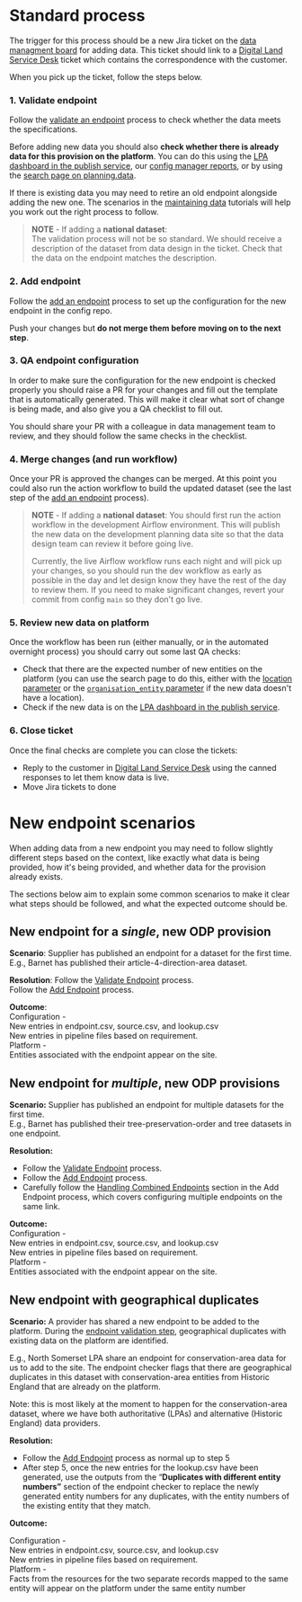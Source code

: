 # Standard process


The trigger for this process should be a new Jira ticket on the [data managment board](https://mhclgdigital.atlassian.net/jira/software/projects/DATA/boards/229) for adding data. This ticket should link to a [Digital Land Service Desk](https://mhclgdigital.atlassian.net/jira/servicedesk/projects/DLSD) ticket which contains the correspondence with the customer.

When you pick up the ticket, follow the steps below.

### 1. Validate endpoint

Follow the [validate an endpoint](../How-To-Guides/Validating/Validate-an-endpoint.md) process to check whether the data meets the specifications.

Before adding new data you should also **check whether there is already data for this provision on the platform**. You can do this using the [LPA dashboard in the publish service](https://submit.planning.data.gov.uk/organisations), our [config manager reports](https://config-manager-prototype.herokuapp.com/reporting/odp-summary/status), or by using the [search page on planning.data](https://www.planning.data.gov.uk/entity/).

If there is existing data you may need to retire an old endpoint alongside adding the new one. The scenarios in the [maintaining data](Maintaining-Data.md) tutorials will help you work out the right process to follow.

> **NOTE**  - If adding a **national dataset**:  
> The validation process will not be so standard. We should receive a description of the dataset from data design in the ticket. Check that the data on the endpoint matches the description.

### 2. Add endpoint

Follow the [add an endpoint](../How-To-Guides/Adding/Add-an-endpoint.md) process to set up the configuration for the new endpoint in the config repo. 

Push your changes but **do not merge them before moving on to the next step**.

### 3. QA endpoint configuration

In order to make sure the configuration for the new endpoint is checked properly you should raise a PR for your changes and fill out the template that is automatically generated. This will make it clear what sort of change is being made, and also give you a QA checklist to fill out.

You should share your PR with a colleague in data management team to review, and they should follow the same checks in the checklist.


### 4. Merge changes (and run workflow)

Once your PR is approved the changes can be merged. At this point you could also run the action workflow to build the updated dataset (see the last step of the [add an endpoint](../How-To-Guides/Adding/Add-an-endpoint.md) process).

> **NOTE**  - If adding a **national dataset**: 
> You should first run the action workflow in the development Airflow environment. This will publish the new data on the development planning data site so that the data design team can review it before going live. 
> 
> Currently, the live Airflow workflow runs each night and will pick up your changes, so you should run the dev workflow as early as possible in the day and let design know they have the rest of the day to review them. If you need to make significant changes, revert your commit from config `main` so they don't go live.

### 5. Review new data on platform
Once the workflow has been run (either manually, or in the automated overnight process) you should carry out some last QA checks:

- Check that there are the expected number of new entities on the platform (you can use the search page to do this, either with the [location parameter](https://www.planning.data.gov.uk/entity/?dataset=conservation-area&geometry_curie=statistical-geography%3AE09000022) or the [`organisation_entity` parameter](https://www.planning.data.gov.uk/entity/?dataset=conservation-area&organisation_entity=192) if the new data doesn't have a location).
- Check if the new data is on the [LPA dashboard in the publish service](https://submit.planning.data.gov.uk/organisations).

### 6. Close ticket

Once the final checks are complete you can close the tickets:

- Reply to the customer in [Digital Land Service Desk](https://mhclgdigital.atlassian.net/jira/servicedesk/projects/DLSD) using the canned responses to let them know data is live.
- Move Jira tickets to done

# New endpoint scenarios
When adding data from a new endpoint you may need to follow slightly different steps based on the context, like exactly what data is being provided, how it's being provided, and whether data for the provision already exists. 

The sections below aim to explain some common scenarios to make it clear what steps should be followed, and what the expected outcome should be.

## New endpoint for a _single_, new ODP provision

**Scenario**: Supplier has published an endpoint for a dataset for the first time.  
E.g., Barnet has published their article-4-direction-area dataset.

**Resolution**: Follow the [Validate Endpoint](../../How-To-Guides/Validating/Validate-an-endpoint) process.  
Follow the [Add Endpoint](../../How-To-Guides/Adding/Add-an-endpoint) process.

**Outcome**:  
Configuration \-  
New entries in endpoint.csv, source.csv, and lookup.csv  
New entries in pipeline files based on requirement.  
Platform \-  
Entities associated with the endpoint appear on the site.

## New endpoint for _multiple_, new ODP provisions

**Scenario:** Supplier has published an endpoint for multiple datasets for the first time.  
E.g., Barnet has published their tree-preservation-order and tree datasets in one endpoint.

**Resolution:**

- Follow the [Validate Endpoint](../../How-To-Guides/Validating/Validate-an-endpoint) process.
- Follow the [Add Endpoint](../../How-To-Guides/Adding/Add-an-endpoint) process.
- Carefully follow the [Handling Combined Endpoints](../../How-To-Guides/Adding/Add-an-endpoint#Handling-Combined-Endpoints) section in the Add Endpoint process, which covers configuring multiple endpoints on the same link.

**Outcome:**  
Configuration \-  
 New entries in endpoint.csv, source.csv, and lookup.csv  
New entries in pipeline files based on requirement.  
Platform \-  
 Entities associated with the endpoint appear on the site.

## New endpoint with geographical duplicates

**Scenario:** A provider has shared a new endpoint to be added to the platform. During the [endpoint validation step](../../How-To-Guides/Validating/Validate-an-endpoint), geographical duplicates with existing data on the platform are identified.

E.g., North Somerset LPA share an endpoint for conservation-area data for us to add to the site. The endpoint checker flags that there are geographical duplicates in this dataset with conservation-area entities from Historic England that are already on the platform.

Note: this is most likely at the moment to happen for the conservation-area dataset, where we have both authoritative (LPAs) and alternative (Historic England) data providers.

**Resolution:**

- Follow the [Add Endpoint](../../How-To-Guides/Adding/Add-an-endpoint) process as normal up to step 5
- After step 5, once the new entries for the lookup.csv have been generated, use the outputs from the “**Duplicates with different entity numbers”** section of the endpoint checker to replace the newly generated entity numbers for any duplicates, with the entity numbers of the existing entity that they match.

**Outcome:**

Configuration \-  
New entries in endpoint.csv, source.csv, and lookup.csv  
New entries in pipeline files based on requirement.  
Platform \-  
Facts from the resources for the two separate records mapped to the same entity will appear on the platform under the same entity number
